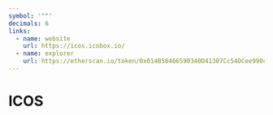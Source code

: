 ```yaml
---
symbol: '""'
decimals: 6
links:
  - name: website
    url: https://icos.icobox.io/
  - name: explorer
    url: https://etherscan.io/token/0x014B50466590340D41307Cc54DCee990c8D58aa8
---
```


# ICOS
